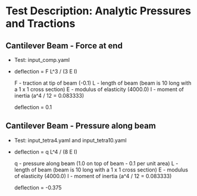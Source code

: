 # Test Description: Analytic Pressures and Tractions

## Cantilever Beam - Force at end

* Test: input\_comp.yaml

* deflection = F L^3 / (3 E I)

  F - traction at tip of beam (-0.1)
  L - length of beam (beam is 10 long with a 1 x 1 cross section)
  E - modulus of elasticity (4000.0)
  I - moment of inertia (a^4 / 12 = 0.083333)

  deflection = 0.1

## Cantilever Beam - Pressure along beam

* Test: input\_tetra4.yaml and input\_tetra10.yaml

* deflection = q L^4 / (8 E I)

  q - pressure along beam (1.0 on top of beam - 0.1 per unit area)
  L - length of beam (beam is 10 long with a 1 x 1 cross section)
  E - modulus of elasticity (4000.0)
  I - moment of inertia (a^4 / 12 = 0.083333)

  deflection = -0.375
